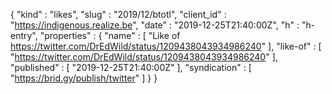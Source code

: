 {
  "kind" : "likes",
  "slug" : "2019/12/btotl",
  "client_id" : "https://indigenous.realize.be",
  "date" : "2019-12-25T21:40:00Z",
  "h" : "h-entry",
  "properties" : {
    "name" : [ "Like of https://twitter.com/DrEdWild/status/1209438043934986240" ],
    "like-of" : [ "https://twitter.com/DrEdWild/status/1209438043934986240" ],
    "published" : [ "2019-12-25T21:40:00Z" ],
    "syndication" : [ "https://brid.gy/publish/twitter" ]
  }
}
